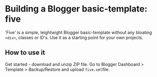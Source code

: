 # Building a Blogger basic-template: five

'Five' is a simple, leightwight Blogger basic-template without any bloating `<div>`, classes or ID's. Use it as a starting point for your own projects.

## How to use it

Get started - download and unzip ZIP file. Go to Blogger Dashboard > Template > Backup/Restore and upload `five.xml`file.
